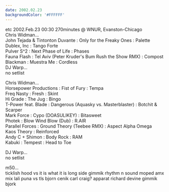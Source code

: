 ```yaml
---
date: 2002.02.23
backgroundColor: '#FFFFFF'
---
```


etc 2002.Feb.23 00:30 270minutes @ WNUR, Evanston-Chicago  
Chris Widman...  
John Tejada & Tintonton Duvante : Only for the Freaky Ones : Palette  
Dublex, Inc : Tango Forte  
Pulver S^2 : Next Phase of Life : Phases  
Fauna Flash : Tel Aviv (Peter Kruder's Bum Rush the Show RMX) : Compost  
Blackman : Muestra Me : Cordless  
DJ Warp...  
no setlist  

Chris Widman...  
Horsepower Productions : Fist of Fury : Tempa  
Freq Nasty : Fresh : Skint  
Hi Grade : The Jug : Bingo  
T-Power feat. Blade : Dangerous (Aquasky vs. Masterblaster) : Botchit & Scarper  
Mark Force : Cypo (DOASULIKEY) : Bitasweet  
Photek : Blow Wind Blow (Dub) : R.AIR  
Parallel Forces : Ground Theory (Teebee RMX) : Aspect Alpha Omega  
Kaos Theory : Reinforced  
Andy C + Shimon : Body Rock : RAM  
Kabuki : Tempest : Head to Toe  

DJ Warp...  
no setlist  

m50...  
ticklish hood vs it is what it is long side gimmik rhythm n sound moped amx mix lali puna vs tls bjorn cenik carl craig? apparat richard devine gimmik bjork
